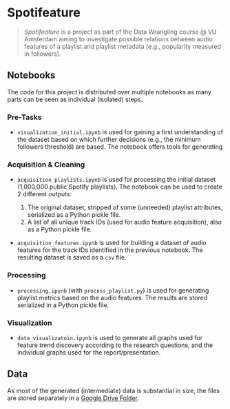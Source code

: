 # Spotifeature

> *Spotifeature* is a project as part of the Data Wrangling course @ VU Amsterdam aiming to investigate possible relations between audio features of a playlist and playlist metadata (e.g., popularity measured in followers).

## Notebooks
The code for this project is distributed over multiple notebooks as many parts can be seen as individual (isolated) steps. 

### Pre-Tasks
- `visualization_initial.ipynb` is used for gaining a first understanding of the dataset based on which further decisions (e.g., the minimum followers threshold) are based. The notebook offers tools for generating

### Acquisition & Cleaning
- `acquisition_playlists.ipynb` is used for processing the initial dataset (1,000,000 public Spotify playlists).
The notebook can be used to create 2 different outputs:
    1. The original dataset, stripped of some (unneeded) playlist attributes, serialized as a Python pickle file.
    2. A list of all unique track IDs (used for audio feature acquisition), also as a Python pickle file.

- `acquisition_features.ipynb` is used for building a dataset of audio features for the track IDs identified in the previous notebook. The resulting dataset is saved as a `csv` file.

### Processing
- `processing.ipynb` (with `process_playlist.py`) is used for generating playlist metrics based on the audio features. The results are stored serialized in a Python pickle file.

### Visualization
- `data_visualizatoin.ipynb` is used to generate all graphs used for feature trend discovery according to the research questions, and the individual graphs used for the report/presentation.

## Data
As most of the generated (intermediate) data is substantial in size, the files are stored separately in a [Google Drive Folder](https://drive.google.com/drive/folders/1uozdLI_VAu_U0oygjIEomJ1-8po1eavS?usp=sharing).